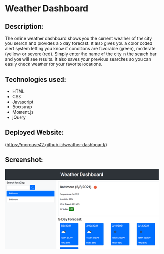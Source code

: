 # Weather Dashboard

## Description:
The online weather dashboard shows you the current weather of the city you search and provides a 5 day forecast. It also gives you a color coded alert system letting you know if conditions are favorable (green), moderate (yellow) or severe (red). Simply enter the name of the city in the search bar and you will see results. It also saves your previous searches so you can easily check weather for your favorite locations. 

## Technologies used: 
* HTML
* CSS
* Javascript 
* Bootstrap 
* Moment.js 
* jQuery 

## Deployed Website:
(https://mcrouse42.github.io/weather-dashboard/)

## Screenshot:

<img src="https://github.com/Mcrouse42/weather-dashboard/blob/develop/assets/images/Screen%20Shot%202021-02-08%20at%203.56.38%20PM%20(2).png" />
